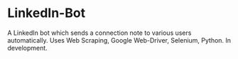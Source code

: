 # LinkedIn-Bot
A LinkedIn bot which sends a connection note to various users automatically.
Uses Web Scraping, Google Web-Driver, Selenium, Python.
In development.
